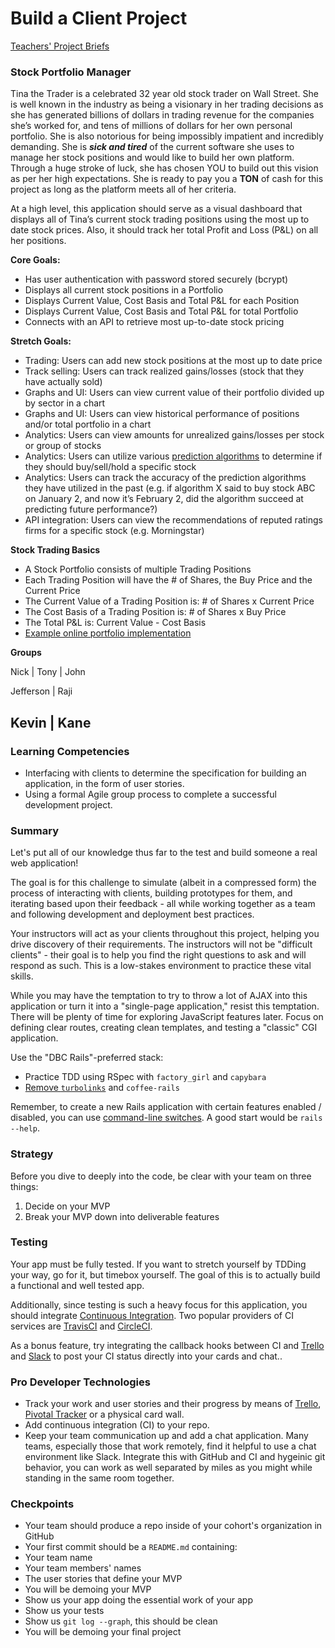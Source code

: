 # Build a Client Project

[Teachers' Project Briefs](https://docs.google.com/a/devbootcamp.com/document/d/1Kmw125hcNvyA_v4e35__TADi5NP88ELdhVfzPSlyAIc/edit?usp=sharing)

###  Stock Portfolio Manager

Tina the Trader is a celebrated 32 year old stock trader on Wall Street. She is well known in the industry as being a visionary in her trading decisions as she has generated billions of dollars in trading revenue for the companies she’s worked for, and tens of millions of dollars for her own personal portfolio. She is also notorious for being impossibly impatient and incredibly demanding. She is **_sick and tired_** of the current software she uses to manage her stock positions and would like to build her own platform. Through a huge stroke of luck, she has chosen YOU to build out this vision as per her high expectations. She is ready to pay you a __TON__ of cash for this project as long as the platform meets all of her criteria.

At a high level, this application should serve as a visual dashboard that displays all of Tina’s current stock trading positions using the most up to date stock prices. Also, it should track her total Profit and Loss (P&L) on all her positions.

__Core Goals:__
+ Has user authentication with password stored securely (bcrypt)
+ Displays all current stock positions in a Portfolio
+ Displays Current Value, Cost Basis and Total P&L for each Position
+ Displays Current Value, Cost Basis and Total P&L for total Portfolio
+ Connects with an API to retrieve most up-to-date stock pricing


__Stretch Goals:__
+ Trading: Users can add new stock positions at the most up to date price
+ Track selling: Users can track realized gains/losses (stock that they have actually sold)
+ Graphs and UI: Users can view current value of their portfolio divided up by sector in a chart
+ Graphs and UI: Users can view historical performance of positions and/or total portfolio in a chart
+ Analytics: Users can view amounts for unrealized gains/losses per stock or group of stocks
+ Analytics: Users can utilize various [prediction algorithms](https://blog.quantopian.com/common-types-of-trading-algorithms/) to determine if they should buy/sell/hold a specific stock
+ Analytics: Users can track the accuracy of the prediction algorithms they have utilized in the past (e.g. if algorithm X said to buy stock ABC on January 2, and now it’s February 2, did the algorithm succeed at predicting future performance?)
+ API integration: Users can view the recommendations of reputed ratings firms for a specific stock (e.g. Morningstar)

__Stock Trading Basics__
+ A Stock Portfolio consists of multiple Trading Positions
+ Each Trading Position will have the # of Shares, the Buy Price and the Current Price
+ The Current Value of a Trading Position is: # of Shares x Current Price
+ The Cost Basis of a Trading Position is: # of Shares x Buy Price
+ The Total P&L is: Current Value - Cost Basis
+ [Example online portfolio implementation](https://www.google.com/finance/portfolio)

__Groups__

Nick | Tony | John

Jefferson | Raji

Kevin | Kane
---

### Learning Competencies

- Interfacing with clients to determine the specification for building an application, in the form of user stories.
- Using a formal Agile group process to complete a successful development project.

### Summary

Let's put all of our knowledge thus far to the test and build someone a real web application!

The goal is for this challenge to simulate (albeit in a compressed form) the process of interacting with clients, building prototypes for them, and iterating based upon their feedback - all while working together as a team and following development and deployment best practices.

Your instructors will act as your clients throughout this project, helping you drive discovery of their requirements. The instructors will not be "difficult clients" - their goal is to help you find the right questions to ask and will respond as such. This is a low-stakes environment to practice these vital skills.

While you may have the temptation to try to throw a lot of AJAX into this application or turn it into a "single-page application," resist this temptation. There will be plenty of time for exploring JavaScript features later. Focus on defining clear routes, creating clean templates, and testing a "classic" CGI application.

Use the "DBC Rails"-preferred stack:

- Practice TDD using RSpec with `factory_girl` and `capybara`
- [Remove `turbolinks`][die-turbolinks] and `coffee-rails`

Remember, to create a new Rails application with certain features enabled / disabled, you can use [command-line switches][cls].  A good start would be `rails --help`.

### Strategy

Before you dive to deeply into the code, be clear with your team on three things:

1. Decide on your MVP
2. Break your MVP down into deliverable features

### Testing

Your app must be fully tested.  If you want to stretch yourself by TDDing your way, go for it, but timebox yourself. The goal of this is to actually build a functional and well tested app.

Additionally, since testing is such a heavy focus for this application, you should integrate [Continuous Integration][CI].  Two popular providers of CI services are [TravisCI][] and [CircleCI][].

As a bonus feature, try integrating the callback hooks between CI and [Trello][] and [Slack][] to post your CI status directly into your cards and chat..

### Pro Developer Technologies

* Track your work and user stories and their progress by means of [Trello][], [Pivotal Tracker][] or a physical card wall.
* Add continuous integration (CI) to your repo.
* Keep your team communication up and add a chat application.  Many teams, especially those that work remotely, find it helpful to use a chat environment like Slack.  Integrate this with GitHub and CI and hygeinic git behavior, you can work as well separated by miles as you might while standing in the same room together.

### Checkpoints

* Your team should produce a repo inside of your cohort's organization in GitHub
* Your first commit should be a `README.md` containing:
 * Your team name
 * Your team members' names
 * The user stories that define your MVP
* You will be demoing your MVP
 * Show us your app doing the essential work of your app
 * Show us your tests
 * Show us `git log --graph`, this should be clean
* You will be demoing your final project


[die-turbolinks]: http://blog.steveklabnik.com/posts/2013-06-25-removing-turbolinks-from-rails-4
[CI]: http://en.wikipedia.org/wiki/Continuous_integration
[TravisCI]: https://travis-ci.org/recent
[CircleCI]: https://circleci.com/
[Pivotal Tracker]: https://pivotaltracker.com
[Trello]: https://trello.com/
[Slack]: https://slack.com/
[cls]: http://en.wikipedia.org/wiki/Command-line_interface

